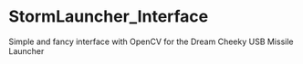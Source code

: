 # StormLauncher_Interface
Simple and fancy interface with OpenCV for the Dream Cheeky USB Missile Launcher
